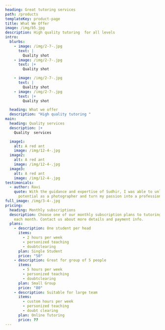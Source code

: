 ```yaml
---
heading: Great tutoring services
path: /products
templateKey: product-page
title: What We Offer
image: /img/b5.jpg
description: High quality tutoring  for all levels
intro:
  blurbs:
    - image: /img/2-7-.jpg
      text: |
        Quality shot
    - image: /img/2-7-.jpg
      text: |+
        Quality shot

    - image: /img/2-7-.jpg
      text: |
        Quality shot
    - image: /img/2-7-.jpg
      text: |+
        Quality shot

  heading: What we offer
  description: "High quality tutoring "
main:
  heading: Quality services
  description: |+
    Quality  services

  image1:
    alt: A red ant
    image: /img/12-4-.jpg
  image2:
    alt: A red ant
    image: /img/12-4-.jpg
  image3:
    alt: A red ant
    image: /img/12-4-.jpg
testimonials:
  - author: Ravi
    quote: With the guidance and expertise of Sudhir, I was able to unlock my full
      potential as a photographer and turn my passion into a profession
full_image: /img/3-4-.jpg
pricing:
  heading: Monthly subscriptions
  description: Choose one of our monthly subscription plans to tutoring services
    each month. Contact us about more details and payment info.
  plans:
    - description: One student per head
      items:
        - 2 hours per week
        - personized teaching
        - doubtclearing
      plan: Single Student
      price: "50"
    - description: Great for group of 5 people
      items:
        - 5 hours per week
        - personized teaching
        - doubtclearing
      plan: Small Group
      price: "80"
    - description: Suitable for large team
      items:
        - custom hours per week
        - personized teaching
        - doubt clearing
      plan: Online Tutoring
      price: ??
---
```

